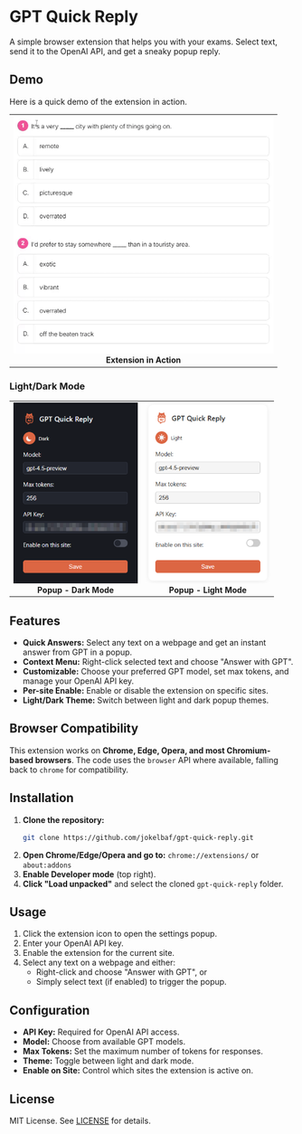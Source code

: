 # GPT Quick Reply

A simple browser extension that helps you with your exams. Select text, send it to the OpenAI API, and get a sneaky popup reply.

## Demo

Here is a quick demo of the extension in action.

<table>
   <tr>
      <td align="center">
         <img src="demo/action.gif" alt="Action" width="460px"/><br/>
         <b>Extension in Action</b>
      </td>
   </tr>
</table>

### Light/Dark Mode
<table>
   <tr>
      <td align="center">
         <img src="demo/popup-dark.png" alt="Popup Dark" width="220"/><br/>
         <b>Popup - Dark Mode</b>
      </td>
      <td align="center">
         <img src="demo/popup-light.png" alt="Popup Light" width="220"/><br/>
         <b>Popup - Light Mode</b>
      </td>
   </tr>
</table>

## Features

- **Quick Answers:** Select any text on a webpage and get an instant answer from GPT in a popup.
- **Context Menu:** Right-click selected text and choose "Answer with GPT".
- **Customizable:** Choose your preferred GPT model, set max tokens, and manage your OpenAI API key.
- **Per-site Enable:** Enable or disable the extension on specific sites.
- **Light/Dark Theme:** Switch between light and dark popup themes.

## Browser Compatibility

This extension works on **Chrome, Edge, Opera, and most Chromium-based browsers**. The code uses the `browser` API where available, falling back to `chrome` for compatibility.

## Installation

1. **Clone the repository:**
   ```sh
   git clone https://github.com/jokelbaf/gpt-quick-reply.git
   ```
2. **Open Chrome/Edge/Opera and go to:** `chrome://extensions/` or `about:addons`
3. **Enable Developer mode** (top right).
4. **Click "Load unpacked"** and select the cloned `gpt-quick-reply` folder.

## Usage

1. Click the extension icon to open the settings popup.
2. Enter your OpenAI API key.
3. Enable the extension for the current site.
4. Select any text on a webpage and either:
   - Right-click and choose "Answer with GPT", or
   - Simply select text (if enabled) to trigger the popup.

## Configuration

- **API Key:** Required for OpenAI API access.
- **Model:** Choose from available GPT models.
- **Max Tokens:** Set the maximum number of tokens for responses.
- **Theme:** Toggle between light and dark mode.
- **Enable on Site:** Control which sites the extension is active on.

## License

MIT License. See [LICENSE](LICENSE.md) for details.
